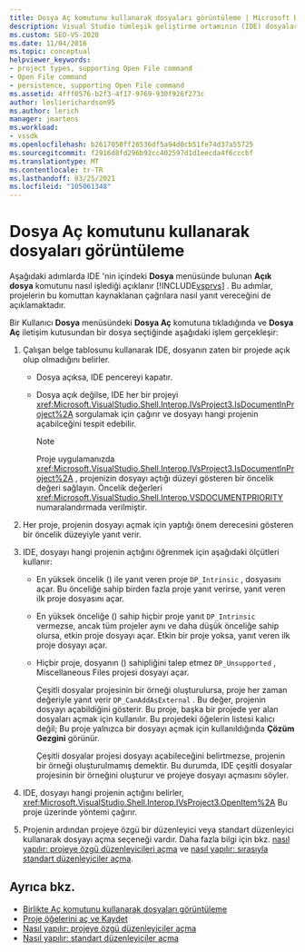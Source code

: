 ```yaml
---
title: Dosya Aç komutunu kullanarak dosyaları görüntüleme | Microsoft Docs
description: Visual Studio tümleşik geliştirme ortamının (IDE) dosyaları göstermek için Dosya menüsünde Dosya Aç komutunu nasıl işlediğini öğrenin.
ms.custom: SEO-VS-2020
ms.date: 11/04/2016
ms.topic: conceptual
helpviewer_keywords:
- project types, supporting Open File command
- Open File command
- persistence, supporting Open File command
ms.assetid: 4fff0576-b2f3-4f17-9769-930f926f273c
author: leslierichardson95
ms.author: lerich
manager: jmartens
ms.workload:
- vssdk
ms.openlocfilehash: b2617050ff26536df5a94d0cb51fe74d37a55725
ms.sourcegitcommit: f2916d8fd296b92cc402597d1d1eecda4f6cccbf
ms.translationtype: MT
ms.contentlocale: tr-TR
ms.lasthandoff: 03/25/2021
ms.locfileid: "105061348"
---
```

# <a name="display-files-by-using-the-open-file-command"></a>Dosya Aç komutunu kullanarak dosyaları görüntüleme
Aşağıdaki adımlarda IDE 'nin içindeki **Dosya** menüsünde bulunan **Açık dosya** komutunu nasıl işlediği açıklanır [!INCLUDE[vsprvs](../../code-quality/includes/vsprvs_md.md)] . Bu adımlar, projelerin bu komuttan kaynaklanan çağrılara nasıl yanıt vereceğini de açıklamaktadır.

 Bir Kullanıcı **Dosya** menüsündeki **Dosya Aç** komutuna tıkladığında ve **Dosya Aç** iletişim kutusundan bir dosya seçtiğinde aşağıdaki işlem gerçekleşir:

1. Çalışan belge tablosunu kullanarak IDE, dosyanın zaten bir projede açık olup olmadığını belirler.

    - Dosya açıksa, IDE pencereyi kapatır.

    - Dosya açık değilse, IDE her bir projeyi <xref:Microsoft.VisualStudio.Shell.Interop.IVsProject3.IsDocumentInProject%2A> sorgulamak için çağırır ve dosyayı hangi projenin açabilceğini tespit edebilir.

        > [!NOTE]
        > Proje uygulamanızda <xref:Microsoft.VisualStudio.Shell.Interop.IVsProject3.IsDocumentInProject%2A> , projenizin dosyayı açtığı düzeyi gösteren bir öncelik değeri sağlayın. Öncelik değerleri <xref:Microsoft.VisualStudio.Shell.Interop.VSDOCUMENTPRIORITY> numaralandırmada verilmiştir.

2. Her proje, projenin dosyayı açmak için yaptığı önem derecesini gösteren bir öncelik düzeyiyle yanıt verir.

3. IDE, dosyayı hangi projenin açtığını öğrenmek için aşağıdaki ölçütleri kullanır:

    - En yüksek öncelik () ile yanıt veren proje `DP_Intrinsic` , dosyasını açar. Bu önceliğe sahip birden fazla proje yanıt verirse, yanıt veren ilk proje dosyasını açar.

    - En yüksek önceliğe () sahip hiçbir proje yanıt `DP_Intrinsic` vermezse, ancak tüm projeler aynı ve daha düşük önceliğe sahip olursa, etkin proje dosyayı açar. Etkin bir proje yoksa, yanıt veren ilk proje dosyayı açar.

    - Hiçbir proje, dosyanın () sahipliğini talep etmez `DP_Unsupported` , Miscellaneous Files projesi dosyayı açar.

         Çeşitli dosyalar projesinin bir örneği oluşturulursa, proje her zaman değeriyle yanıt verir `DP_CanAddAsExternal` . Bu değer, projenin dosyayı açabildiğini gösterir. Bu proje, başka bir projede yer alan dosyaları açmak için kullanılır. Bu projedeki öğelerin listesi kalıcı değil; Bu proje yalnızca bir dosyayı açmak için kullanıldığında **Çözüm Gezgini** görünür.

         Çeşitli dosyalar projesi dosyayı açabileceğini belirtmezse, projenin bir örneği oluşturulmamış demektir. Bu durumda, IDE çeşitli dosyalar projesinin bir örneğini oluşturur ve projeye dosyayı açmasını söyler.

4. IDE, dosyayı hangi projenin açtığını belirler, <xref:Microsoft.VisualStudio.Shell.Interop.IVsProject3.OpenItem%2A> Bu proje üzerinde yöntemi çağırır.

5. Projenin ardından projeye özgü bir düzenleyici veya standart düzenleyici kullanarak dosyayı açma seçeneği vardır. Daha fazla bilgi için bkz. [nasıl yapılır: projeye özgü düzenleyicileri açma](../../extensibility/how-to-open-project-specific-editors.md) ve [nasıl yapılır: sırasıyla standart düzenleyiciler açma](../../extensibility/how-to-open-standard-editors.md).

## <a name="see-also"></a>Ayrıca bkz.
- [Birlikte Aç komutunu kullanarak dosyaları görüntüleme](../../extensibility/internals/displaying-files-by-using-the-open-with-command.md)
- [Proje öğelerini aç ve Kaydet](../../extensibility/internals/opening-and-saving-project-items.md)
- [Nasıl yapılır: projeye özgü düzenleyiciler açma](../../extensibility/how-to-open-project-specific-editors.md)
- [Nasıl yapılır: standart düzenleyiciler açma](../../extensibility/how-to-open-standard-editors.md)
